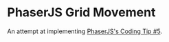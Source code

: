 # PhaserJS Grid Movement

An attempt at implementing [PhaserJS's Coding Tip #5](http://www.photonstorm.com/phaser/phaser-coding-tips-5).